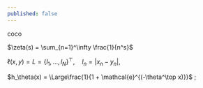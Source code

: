 ```yaml
---
published: false
---
```

coco

$\zeta(s) = \sum_{n=1}^\infty \frac{1}{n^s}$

$\ell(x, y) = L = \{l_1,\dots,l_N\}^\top, \quad
        l_n = \left| x_n - y_n \right|,$

$h_\theta(x) = \Large\frac{1}{1 + \mathcal{e}^{(-\theta^\top x)}}$ ; 